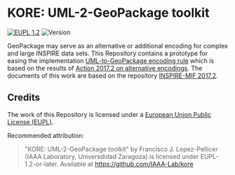 # KORE: UML-2-GeoPackage toolkit

[![EUPL 1.2][eupl-12-shield]][eupl-12] ![Version][version-shield]

GeoPackage may serve as an alternative or additional encoding for complex and large INSPIRE data sets.
This Repository contains a prototype for easing the implementation [UML-to-GeoPackage encoding rule](https://github.com/IAAA-Lab/U2G/blob/master/GeoPackage/geopackage-encoding-rule.md) 
which is based on the results of [Action 2017.2 on alternative encodings](https://webgate.ec.europa.eu/fpfis/wikis/pages/viewpage.action?pageId=277742184).
The documents of this work are based on the repository [INSPIRE-MIF 2017.2](https://github.com/INSPIRE-MIF/2017.2).

## Credits

The work of this Repository is licensed under a [European Union Public License (EUPL)][eupl-12].

Recommended attribution:

> "KORE: UML-2-GeoPackage toolkit" by Francisco J. Lopez-Pellicer (IAAA Laboratory, Universdidad Zaragoza) is licensed under EUPL-1.2-or-later. Available at
> <https://github.com/IAAA-Lab/kore>

[eupl-12]: https://joinup.ec.europa.eu/collection/eupl/eupl-text-eupl-12
[eupl-12-shield]: https://img.shields.io/badge/License-EUPL%201.2-lightgrey.svg
[development-shield]: https://img.shields.io/badge/-development%20repository-red?style=flat
[version-shield]: https://img.shields.io/badge/Version-0.9-lightgrey.svg
